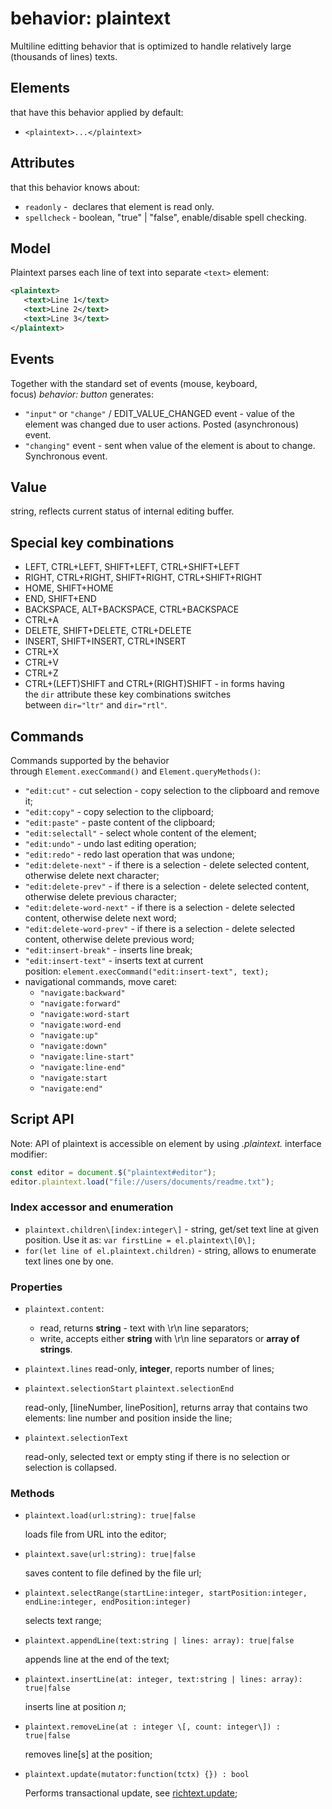 # behavior: plaintext

Multiline editting behavior that is optimized to handle relatively large (thousands of lines) texts.

## Elements

that have this behavior applied by default:

* `<plaintext>...</plaintext>`

## Attributes

that this behavior knows about:

* `readonly` -  declares that element is read only.
* `spellcheck` - boolean, "true" | "false", enable/disable spell checking.

## Model

Plaintext parses each line of text into separate `<text>` element:

```XML
<plaintext>
   <text>Line 1</text>
   <text>Line 2</text>
   <text>Line 3</text>
</plaintext>
```

## Events

Together with the standard set of events (mouse, keyboard, focus) *behavior: button* generates:

* `"input"` or `"change"` / EDIT\_VALUE\_CHANGED event - value of the element was changed due to user actions. Posted (asynchronous) event.
* `"changing"` event - sent when value of the element is about to change. Synchronous event.

## Value

string, reflects current status of internal editing buffer.

## Special key combinations

* LEFT, CTRL+LEFT, SHIFT+LEFT, CTRL+SHIFT+LEFT
* RIGHT, CTRL+RIGHT, SHIFT+RIGHT, CTRL+SHIFT+RIGHT
* HOME, SHIFT+HOME
* END, SHIFT+END
* BACKSPACE, ALT+BACKSPACE, CTRL+BACKSPACE
* CTRL+A
* DELETE, SHIFT+DELETE, CTRL+DELETE
* INSERT, SHIFT+INSERT, CTRL+INSERT
* CTRL+X
* CTRL+V
* CTRL+Z
* CTRL+(LEFT)SHIFT and CTRL+(RIGHT)SHIFT - in forms having the `dir` attribute these key combinations switches between `dir="ltr"` and `dir="rtl"`.

## Commands

Commands supported by the behavior through `Element.execCommand()` and `Element.queryMethods()`:

* `"edit:cut"` \- cut selection - copy selection to the clipboard and remove it;
* `"edit:copy"` \- copy selection to the clipboard;
* `"edit:paste"` \- paste content of the clipboard;
* `"edit:selectall"` \- select whole content of the element;
* `"edit:undo"` \- undo last editing operation;
* `"edit:redo"` \- redo last operation that was undone;
* `"edit:delete-next"` \- if there is a selection - delete selected content, otherwise delete next character;
* `"edit:delete-prev"` \- if there is a selection - delete selected content, otherwise delete previous character;
* `"edit:delete-word-next"` \- if there is a selection - delete selected content, otherwise delete next word;
* `"edit:delete-word-prev"` \- if there is a selection - delete selected content, otherwise delete previous word;
* `"edit:insert-break"` \- inserts line break;
* `"edit:insert-text"` \- inserts text at current position: `element.execCommand("edit:insert-text", text);`
* navigational commands, move caret:
  * `"navigate:backward"`
  * `"navigate:forward"`
  * `"navigate:word-start`
  * `"navigate:word-end`
  * `"navigate:up"`
  * `"navigate:down"`
  * `"navigate:line-start"`
  * `"navigate:line-end"`
  * `"navigate:start`
  * `"navigate:end"`

## Script API

Note: API of plaintext is accessible on element by using *.plaintext.* interface modifier:

```JavaScript
const editor = document.$("plaintext#editor");
editor.plaintext.load("file://users/documents/readme.txt");
```

### Index accessor and enumeration

* `plaintext.children\[index:integer\]` - string, get/set text line at given position. Use it as: `var firstLine = el.plaintext\[0\];`
* `for(let line of el.plaintext.children)` - string, allows to enumerate text lines one by one.

### Properties

* `plaintext.content`: 
  
  * read, returns **string** - text with \\r\\n line separators;
  * write, accepts either **string** with \\r\\n line separators or **array of strings**.
  
* `plaintext.lines`
  read-only, **integer**, reports number of lines;

* `plaintext.selectionStart`
  `plaintext.selectionEnd`

  read-only, \[lineNumber, linePosition\], returns array that contains two elements: line number and position inside the line;

* `plaintext.selectionText`

  read-only, selected text or empty sting if there is no selection or selection is collapsed.

### Methods

* `plaintext.load(url:string): true|false`
  
  loads file from URL into the editor;

* `plaintext.save(url:string): true|false`
  
  saves content to file defined by the file url;

* `plaintext.selectRange(startLine:integer, startPosition:integer, endLine:integer, endPosition:integer)`
  
  selects text range;

* `plaintext.appendLine(text:string | lines: array): true|false`
  
  appends line at the end of the text;

* `plaintext.insertLine(at: integer, text:string | lines: array): true|false`
  
  inserts line at position *n*;

* `plaintext.removeLine(at : integer \[, count: integer\]) : true|false`
  
  removes line\[s\] at the position;

* `plaintext.update(mutator:function(tctx) {}) : bool`

  Performs transactional update, see [richtext.update](behavior-richtext.md#update);

